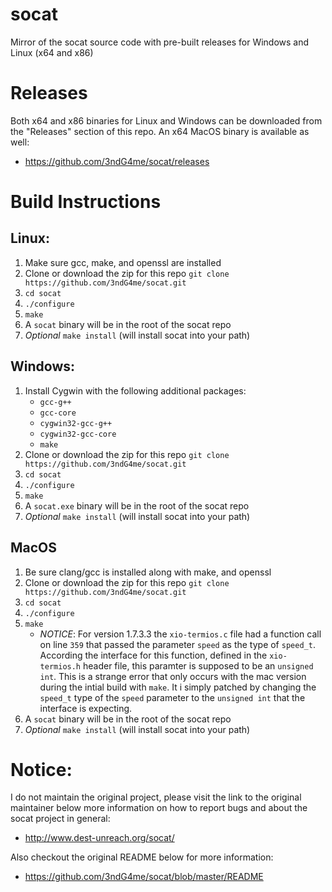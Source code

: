 # socat
Mirror of the socat source code with pre-built releases for Windows and Linux (x64 and x86)

# Releases
Both x64 and x86 binaries for Linux and Windows can be downloaded from the "Releases" section of this repo. An x64 MacOS binary is available as well:
- https://github.com/3ndG4me/socat/releases

# Build Instructions

## Linux:
1. Make sure gcc, make, and openssl are installed
2. Clone or download the zip for this repo `git clone https://github.com/3ndG4me/socat.git`
3. `cd socat`
4. `./configure`
5. `make`
6. A `socat` binary will be in the root of the socat repo
7. *Optional* `make install` (will install socat into your path)

## Windows:
1. Install Cygwin with the following additional packages:
    - `gcc-g++`
    - `gcc-core`
    - `cygwin32-gcc-g++`
    - `cygwin32-gcc-core`
    - `make`
2. Clone or download the zip for this repo `git clone https://github.com/3ndG4me/socat.git`
3. `cd socat`
4. `./configure`
5. `make`
6. A `socat.exe` binary will be in the root of the socat repo
7. *Optional* `make install` (will install socat into your path)

## MacOS
1. Be sure clang/gcc is installed along with make, and openssl
2. Clone or download the zip for this repo `git clone https://github.com/3ndG4me/socat.git`
3. `cd socat`
4. `./configure`
5. `make`
    - *NOTICE*: For version 1.7.3.3 the `xio-termios.c` file had a function call on line `359` that passed the parameter `speed` as the type of `speed_t`. According the interface for this function, defined in the `xio-termios.h` header file, this paramter is supposed to be an `unsigned int`. This is a strange error that only occurs with the mac version during the intial build with `make`. It i simply patched by changing the `speed_t` type of the `speed` parameter to the `unsigned int` that the interface is expecting.
6. A `socat` binary will be in the root of the socat repo
7. *Optional* `make install` (will install socat into your path)



# Notice:
I do not maintain the original project, please visit the link to the original maintainer below more information on how to report bugs and about the socat project in general:
- http://www.dest-unreach.org/socat/

Also checkout the original README below for more information:
- https://github.com/3ndG4me/socat/blob/master/README

